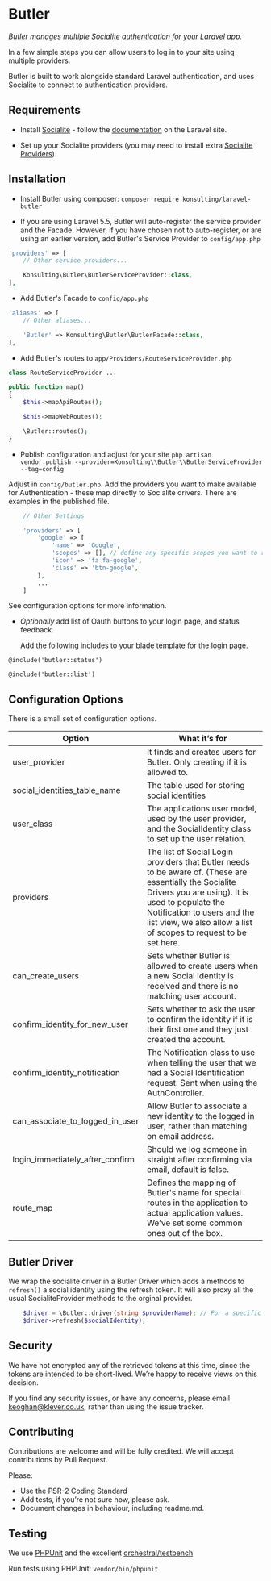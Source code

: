 # Butler

*Butler manages multiple [Socialite](https://github.com/laravel/socialite) authentication for your [Laravel](https://laravel.com) app.*

In a few simple steps you can allow users to log in to your site using multiple providers.

Butler is built to work alongside standard Laravel authentication, and uses Socialite to connect to authentication providers.

## Requirements

* Install [Socialite](https://github.com/laravel/socialite) - follow the [documentation](https://laravel.com/docs/socialite) on the Laravel site.

* Set up your Socialite providers (you may need to install extra [Socialite Providers](https://socialiteproviders.github.io/)).

## Installation

* Install Butler using composer: `composer require konsulting/laravel-butler`

* If you are using Laravel 5.5, Butler will auto-register the service provider and
the Facade. However, if you have chosen not to auto-register, or are using an earlier version,
add Butler's Service Provider to `config/app.php`

```php
'providers' => [
    // Other service providers...

    Konsulting\Butler\ButlerServiceProvider::class,
],

```

* Add Butler's Facade to `config/app.php`

```php
'aliases' => [
    // Other aliases...

    'Butler' => Konsulting\Butler\ButlerFacade::class,
],

```

* Add Butler's routes to `app/Providers/RouteServiceProvider.php`

```php
class RouteServiceProvider ...

public function map()
{
    $this->mapApiRoutes();

    $this->mapWebRoutes();

    \Butler::routes();
}

```

* Publish configuration and adjust for your site
`php artisan vendor:publish --provider=Konsulting\\Butler\\ButlerServiceProvider --tag=config`

Adjust in `config/butler.php`. Add the providers you want to make available for Authentication - these map directly to Socialite drivers. There are examples in the published file.

```php
    // Other Settings

    'providers' => [
        'google' => [
            'name' => 'Google',
            'scopes' => [], // define any specific scopes you want to request here
            'icon' => 'fa fa-google',
            'class' => 'btn-google',
        ],
        ...
    ]

```

See configuration options for more information.

* _Optionally_ add list of Oauth buttons to your login page, and status feedback.

	Add the following includes to your blade template for the login page.

```
@include('butler::status')

@include('butler::list')
```

## Configuration Options

There is a small set of configuration options.

Option | What it’s for
-------|--------------
user_provider | It finds and creates users for Butler. Only creating if it is allowed to.
social_identities_table_name | The table used for storing social identities
user_class | The applications user model, used by the user provider, and the SocialIdentity class to set up the user relation.
providers | The list of Social Login providers that Butler needs to be aware of. (These are essentially the Socialite Drivers you are using). It is used to populate the Notification to users and the list view, we also allow a list of scopes to request to be set here.
can_create_users | Sets whether Butler is allowed to create users when a new Social Identity is received and there is no matching user account.
confirm_identity_for_new_user | Sets whether to ask the user to confirm the identity if it is their first one and they just created the account.
confirm_identity_notification | The Notification class to use when telling the user that we had a Social Identification request. Sent when using the AuthController.
can_associate_to_logged_in_user | Allow Butler to associate a new identity to the logged in user, rather than matching on email address.
login_immediately_after_confirm | Should we log someone in straight after confirming via email, default is false.
route_map | Defines the mapping of Butler's name for special routes in the application to actual application values. We’ve set some common ones out of the box.

## Butler Driver
We wrap the socialite driver in a Butler Driver which adds a methods to `refresh()` a social identity using the refresh token.
It will also proxy all the usual SocialiteProvider methods to the orginal provider.

```php
	$driver = \Butler::driver(string $providerName); // For a specific social identity, this would be $socialIdentity->provider
	$driver->refresh($socialIdentity);
```

## Security

We have not encrypted any of the retrieved tokens at this time, since the tokens are intended to be short-lived. We’re happy to receive views on this decision.

If you find any security issues, or have any concerns, please email [keoghan@klever.co.uk](keoghan@klever.co.uk), rather than using the issue tracker.

## Contributing

Contributions are welcome and will be fully credited. We will accept contributions by Pull Request.

Please:

* Use the PSR-2 Coding Standard
* Add tests, if you’re not sure how, please ask.
* Document changes in behaviour, including readme.md.

## Testing
We use [PHPUnit](https://phpunit.de) and the excellent [orchestral/testbench](https://github.com/orchestral/testbench)

Run tests using PHPUnit: `vendor/bin/phpunit`
